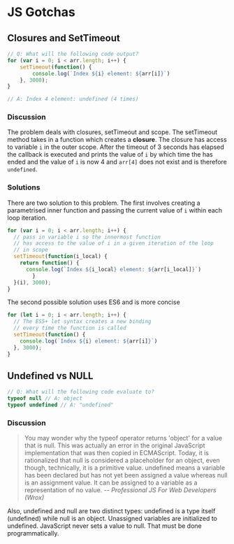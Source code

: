 # JS Gotchas

## Closures and SetTimeout

```javascript
// Q: What will the following code output?
for (var i = 0; i < arr.length; i++) {
	setTimeout(function() {
		console.log(`Index ${i} element: ${arr[i]}`)
	}, 3000);
}

// A: Index 4 element: undefined (4 times)
```

### Discussion
The problem deals with closures, setTimeout and scope. The setTimeout method takes in a function which creates a __closure__. The closure has access to variable `i` in the outer scope. After the timeout of 3 seconds has elapsed the callback is executed and prints the value of `i` by which time the has ended and the value of `i` is now 4 and `arr[4]` does not exist and is therefore `undefined`.

### Solutions
There are two solution to this problem. The first involves creating a parametrised inner function and passing the current value of `i` within each loop iteration.
```javascript
for (var i = 0; i < arr.length; i++) {
  // pass in variable i so the innermost function
  // has access to the value of i in a given iteration of the loop
  // in scope
  setTimeout(function(i_local) {
    return function() {
      console.log(`Index ${i_local} element: ${arr[i_local]}`)
        }
  }(i), 3000);
}
```
The second possible solution uses ES6 and is more concise
```javascript
for (let i = 0; i < arr.length; i++) {
  // The ES5+ let syntax creates a new binding
  // every time the function is called
  setTimeout(function() {
    console.log(`Index ${i} element: ${arr[i]}`)
  }, 3000);
}
```

## Undefined vs NULL
```javascript
// Q: What will the following code evaluate to?
typeof null // A: object
typeof undefined // A: "undefined"
```
### Discussion
> You may wonder why the typeof operator returns 'object' for a value that is null. This was actually an error in the original JavaScript implementation that was then copied in ECMAScript. Today, it is rationalized that null is considered a placeholder for an object, even though, technically, it is a primitive value.
> undefined means a variable has been declared but has not yet been assigned a value whereas null is an assignment value. It can be assigned to a variable as a representation of no value.
> -- <cite>Professional JS For Web Developers (Wrox)</cite>

Also, undefined and null are two distinct types: undefined is a type itself (undefined) while null is an object.
Unassigned variables are initialized to undefined. JavaScript never sets a value to null. That must be done programmatically.
